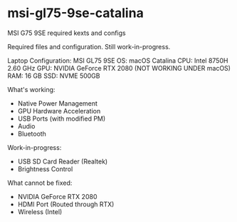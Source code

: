# msi-gl75-9se-catalina
MSI G75 9SE required kexts and configs

Required files and configuration. Still work-in-progress.

Laptop Configuration:
MSI GL75 9SE
OS: macOS Catalina
CPU: Intel 8750H 2.60 GHz
GPU: NVIDIA GeForce RTX 2080 (NOT WORKING UNDER macOS)
RAM: 16 GB
SSD: NVME 500GB

What's working:
* Native Power Management
* GPU Hardware Acceleration
* USB Ports (with modified PM)
* Audio
* Bluetooth

Work-in-progress:
* USB SD Card Reader (Realtek)
* Brightness Control

What cannot be fixed:
* NVIDIA GeForce RTX 2080
* HDMI Port (Routed through RTX)
* Wireless (Intel)
